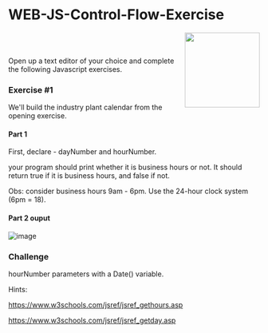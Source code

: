 # WEB-JS-Control-Flow-Exercise

<img align="right" width="150" height="150" src="https://media-exp1.licdn.com/dms/image/C4E0BAQF7BYCCZt5epw/company-logo_200_200/0?e=2159024400&v=beta&t=qUAFP9bUgBEEXGVQYpUXW1J_OiP8e0r4rFBpqp8OrxA">

 <br/>
 <br/>

Open up a text editor of your choice and complete the following Javascript exercises.

### Exercise #1

We'll build the industry plant calendar from the opening exercise.

#### Part 1
First, declare - dayNumber and hourNumber.

your program should print whether it is business hours or not. It should return true if it is business hours, and false if not.

Obs: consider business hours 9am - 6pm. Use the 24-hour clock system (6pm = 18).

#### Part 2 ouput

![image](https://user-images.githubusercontent.com/67027761/224485611-670ce50e-d8db-4c5f-9ab4-7e0b73f43a40.png)



### Challenge

hourNumber parameters with a Date() variable.

Hints: 

https://www.w3schools.com/jsref/jsref_gethours.asp

https://www.w3schools.com/jsref/jsref_getday.asp
